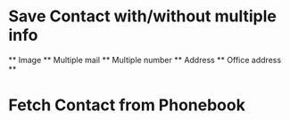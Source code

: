 # Save Contact with/without multiple info
** Image 
** Multiple mail
** Multiple number
** Address
** Office address **

# Fetch Contact from Phonebook
